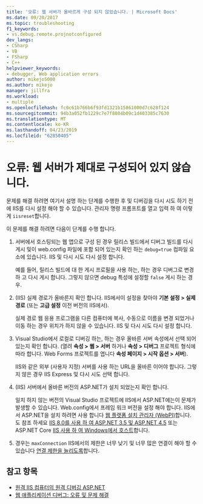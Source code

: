 ```yaml
---
title: '오류: 웹 서버가 올바르게 구성 되지 않았습니다. | Microsoft Docs'
ms.date: 09/20/2017
ms.topic: troubleshooting
f1_keywords:
- vs.debug.remote.projnotconfigured
dev_langs:
- CSharp
- VB
- FSharp
- C++
helpviewer_keywords:
- debugger, Web application errors
author: mikejo5000
ms.author: mikejo
manager: jillfra
ms.workload:
- multiple
ms.openlocfilehash: fc0c61b766b6f93fd1321b15861000d7c628f124
ms.sourcegitcommit: 94b3a052fb1229c7e7f8804b09c1d403385c7630
ms.translationtype: MT
ms.contentlocale: ko-KR
ms.lasthandoff: 04/23/2019
ms.locfileid: "62850405"
---
```

# <a name="error-the-web-server-is-not-configured-correctly"></a>오류: 웹 서버가 제대로 구성되어 있지 않습니다.

문제를 해결 하려면 여기서 설명 하는 단계를 수행한 후 및 디버깅을 다시 시도 하기 전에 IIS를 다시 설정 해야 할 수 있습니다. 관리자 명령 프롬프트를 열고 입력 하 여 이렇게 `iisreset`합니다.

이 문제를 해결 하려면 다음이 단계를 수행 합니다.

1. 서버에서 호스팅되는 웹 앱으로 구성 된 경우 릴리스 빌드에서 디버그 빌드를 다시 게시 및이 web.config 파일에 포함 되어 있는지 확인 하는 `debug=true` 컴파일 요소에 있습니다. IIS 및 다시 시도 다시 설정 합니다.

    예를 들어, 릴리스 빌드에 대 한 게시 프로필을 사용 하는, 하는 경우 디버그로 변경 하 고 다시 게시 합니다. 그렇지 않으면 debug 특성에 설정할 `false` 게시 하는 경우.

2. (IIS) 실제 경로가 올바른지 확인 합니다. IIS에서이 설정을 찾아야 **기본 설정 > 실제 경로** (또는 **고급 설정** 이전 버전의 IIS에서).

    실제 경로 웹 응용 프로그램을 다른 컴퓨터에 복사, 수동으로 이름을 변경 되었거나 이동 하는 경우 위치가 하지 않을 수 있습니다. IIS 및 다시 시도 다시 설정 합니다.

3. Visual Studio에서 로컬로 디버깅 하는, 하는 경우 올바른 서버 속성에서 선택 되어 있는지 확인 합니다. (열려 **속성 > 웹 > 서버** 하거나 **속성 > 디버그** 프로젝트 형식에 따라 합니다. Web Forms 프로젝트를 엽니다 **속성 페이지 > 시작 옵션 > 서버**).

    IIS와 같은 외부 (사용자 지정) 서버를 사용 하는 URL을 올바른 이어야 합니다. 그렇지 않은 경우 IIS Express 및 다시 시도 선택 합니다.

4. (IIS) 서버에서 올바른 버전의 ASP.NET가 설치 되었는지 확인 합니다.

    일치 하지 않는 버전의 Visual Studio 프로젝트에 IIS에서 ASP.NET에는이 문제가 발생할 수 있습니다. Web.config에서 프레임 워크 버전을 설정 해야 합니다. IIS에서 ASP.NET을 설치 하려면 사용 합니다 [웹 플랫폼 설치 관리자 (WebPI)](https://www.microsoft.com/web/downloads/platform.aspx)합니다. 도 참조 하세요 [IIS 8.0를 사용 하 여 ASP.NET 3.5 및 ASP.NET 4.5](/iis/get-started/whats-new-in-iis-8/iis-80-using-aspnet-35-and-aspnet-45) 또는 ASP.NET Core [IIS 사용 하 여 Windows에서 호스트](https://docs.asp.net/en/latest/publishing/iis.html)합니다.

4. 경우는 `maxConnection` IIS에서의 제한은 너무 낮기 및 너무 많은 연결이 해야 할 수 있습니다 [연결 제한을 늘리도록](/iis/configuration/system.applicationhost/sites/sitedefaults/limits)합니다.

## <a name="see-also"></a>참고 항목
- [원격 IIS 컴퓨터의 원격 디버깅 ASP.NET](../debugger/remote-debugging-aspnet-on-a-remote-iis-7-5-computer.md)
- [웹 애플리케이션 디버그: 오류 및 문제 해결](../debugger/debugging-web-applications-errors-and-troubleshooting.md)